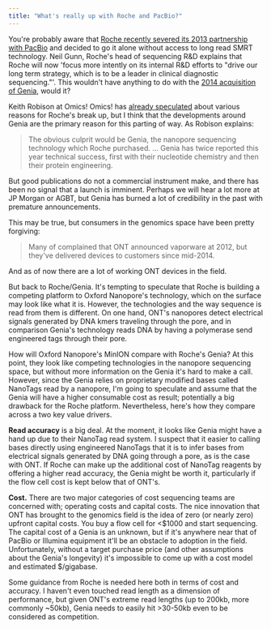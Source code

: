 ```yaml
---
title: "What's really up with Roche and PacBio?"
---
```


You're probably aware that [Roche recently severed its 2013 partnership with PacBio](http://www.genengnews.com/gen-news-highlights/roche-terminates-smrt-sequencing-partnership-with-pacbio/81253565) and decided to go it alone without access to long read SMRT technology. Neil Gunn, Roche's head of sequencing R&amp;D explains that Roche will now 'focus more intently on its internal R&amp;D efforts to "drive our long term strategy, which is to be a leader in clinical diagnostic sequencing."'. This wouldn't have anything to do with the [2014 acquisition of Genia](http://sequencing.roche.com/news---media/press-releases/roche-acquires-genia-technologies-to-strengthen-next-generation-.html), would it?

Keith Robison at Omics! Omics! has [already speculated](http://omicsomics.blogspot.ca/2016/12/roche-abruptly-breaks-off-pacbio.html) about various reasons for Roche's break up, but I think that the developments around Genia are the primary reason for this parting of way. As Robison explains:

> The obvious culprit would be Genia, the nanopore sequencing technology which Roche purchased. ... Genia has twice reported this year technical success, first with their nucleotide chemistry and then their protein engineering. 

But good publications do not a commercial instrument make, and there has been no signal that a launch is imminent. Perhaps we will hear a lot more at JP Morgan or AGBT, but Genia has burned a lot of credibility in the past with premature announcements.

This may be true, but consumers in the genomics space have been pretty forgiving:

> Many of complained that ONT announced vaporware at 2012, but they've delivered devices to customers since mid-2014. 

And as of now there are a lot of working ONT devices in the field.

But back to Roche/Genia. It's tempting to speculate that Roche is building a competing platform to Oxford Nanopore's technology, which on the surface may look like what it is. However, the technologies and the way sequence is read from them is different. On one hand, ONT's nanopores detect electrical signals generated by DNA kmers traveling through the pore, and in comparison Genia's technology reads DNA by having a polymerase send engineered tags through their pore.

How will Oxford Nanopore's MinION compare with Roche's Genia? At this point, they look like competing technologies in the nanopore sequencing space, but without more information on the Genia it's hard to make a call. However, since the Genia relies on proprietary modified bases called NanoTags read by a nanopore, I'm going to speculate and assume that the Genia will have a higher consumable cost as result; potentially a big drawback for the Roche platform. Nevertheless, here's how they compare across a two key value drivers.

**Read accuracy** is a big deal. At the moment, it looks like Genia might have a hand up due to their NanoTag read system. I suspect that it easier to calling bases directly using engineered NanoTags that it is to infer bases from electrical signals generated by DNA going through a pore, as is the case with ONT. If Roche can make up the additional cost of NanoTag reagents by offering a higher read accuracy, the Genia might be worth it, particularly if the flow cell cost is kept below that of ONT's.

**Cost.** There are two major categories of cost sequencing teams are concerned with; operating costs and capital costs. The nice innovation that ONT has brought to the genomics field is the idea of zero (or nearly zero) upfront capital costs. You buy a flow cell for &lt;$1000 and start sequencing. The capital cost of a Genia is an unknown, but if it's anywhere near that of PacBio or Illumina equipment it'll be an obstacle to adoption in the field. Unfortunately, without a target purchase price (and other assumptions about the Genia's longevity) it's impossible to come up with a cost model and estimated $/gigabase.

Some guidance from Roche is needed here both in terms of cost and accuracy. I haven't even touched read length as a dimension of performance, but given ONT's extreme read lengths (up to 200kb, more commonly ~50kb), Genia needs to easily hit &gt;30-50kb even to be considered as competition.

<!--snip-->